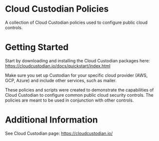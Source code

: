 # Cloud Custodian Policies
A collection of Cloud Custodian policies used to configure public cloud controls.

# Getting Started
Start by downloading and installing the Cloud Custodian packages here:
https://cloudcustodian.io/docs/quickstart/index.html

Make sure you set up Custodian for your specific cloud provider (AWS, GCP, Azure) and include other services, such as mailer.

These policies and scripts were created to demonstrate the capabilities of Cloud Custodian to configure common public cloud security controls. The policies are meant to be used in conjunction with other controls.

# Additional Information
See Cloud Custodian page: https://cloudcustodian.io/
